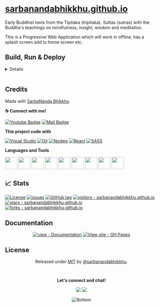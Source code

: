 # [sarbanandabhikkhu.github.io](https://github.com/sarbanandabhikkhu/sarbanandabhikkhu.github.io)

Early Buddhist texts from the Tipitaka (tripitaka). Suttas (sutras) with the Buddha's teachings on mindfulness, insight, wisdom and meditation.

This is a Progressive Web Application which will work in offline, has a splash screen add to home screen etc.
    
## Build, Run & Deploy

<details>

### Building and Running on localhost

First clone project:

```sh
git clone https://github.com/sarbanandabhikkhu/sarbanandabhikkhu.github.io.git
```

Make sure project directory

```sh
cd sarbanandabhikkhu.github.io/demo
```

install dependencies:

```sh
npm install
```

To create a production build:

```sh
npm run build
```

To run build project:

Open the file `dist/index.html` in your browser.

## Running

To run project in Vite with HMR on development or preview mode:

```sh
npm run dev
// or
npm run preview
```

## Deploy

Run theses commands to push and deploy on Github:

```sh
npm run dist
cd ../
git add .
git commit -m "YOUR COMMIT MESSAGE"
git push
```

Project is automatically Hosted on Github Pages. To see [Click here](https://sarbanandabhikkhu.github.io/)

</details>

<br>

## Credits

Made with [SarbaNanda Bhikkhu](https://github.com/sarbanandabhikkhu/)

**☕ Connect with me!**

[![Youtube Badge](https://img.shields.io/badge/YouTube-FF0000?style=for-the-badge&logo=youtube&logoColor=white)](https://youtube.com/channel/UC3WIwB7nbYMEvWW4CGQGYsA)
[![Mail Badge](https://img.shields.io/badge/Gmail-D14836?style=for-the-badge&logo=gmail&logoColor=white)](mailto:sarbanandabhikkhu@gmail.com)

**This project code with**

[![Visual Studio](https://img.shields.io/badge/Visual_Studio-0078d7?style=for-the-badge&labelColor=555555&logo=visual-studio-code&logoColor=0078d7)](https://michaelcurrin.github.io/badge-generator/)
[![Git](https://img.shields.io/badge/Git-F05032?style=for-the-badge&labelColor=555555&logo=git&logoColor=F05032)](https://git-scm.com/)
[![Nodejs](https://img.shields.io/badge/-Nodejs-3C873A?style=for-the-badge&labelColor=555555&logo=node.js&logoColor=3C873A)](https://nodejs.org/en/)
[![React](https://img.shields.io/badge/-React-61DBFB?style=for-the-badge&labelColor=555555&logo=react&logoColor=61DBFB)](https://reactjs.org/)
[![SASS](https://img.shields.io/badge/Sass-CC6699?style=for-the-badge&labelColor=555555&logo=sass&logoColor=CC6699)](https://sass-lang.com/)

**Languages and Tools**

<img height="40" src="https://cdn.jsdelivr.net/gh/devicons/devicon/icons/javascript/javascript-original.svg">
<img height="40" src="https://cdn.jsdelivr.net/gh/devicons/devicon/icons/nodejs/nodejs-original.svg">
<img height="40" src="https://vitejs.dev/logo.svg">
<img height="40" src="https://cdn.jsdelivr.net/gh/devicons/devicon/icons/react/react-original.svg">
<img height="40" src="https://cdn.jsdelivr.net/gh/devicons/devicon/icons/sass/sass-original.svg">
<img height="40" src="https://cdn.jsdelivr.net/gh/devicons/devicon/icons/git/git-original.svg">
<img height="40" src="https://cdn.jsdelivr.net/gh/devicons/devicon/icons/github/github-original.svg">
<img height="40" src="https://cdn.jsdelivr.net/gh/devicons/devicon/icons/chrome/chrome-original.svg">
<img height="40" src="https://cdn.jsdelivr.net/gh/devicons/devicon/icons/vscode/vscode-original.svg">

## 📈 Stats

[![License](https://img.shields.io/badge/License-MIT-blue)](#license)
[![issues](https://img.shields.io/github/issues/sarbanandabhikkhu/sarbanandabhikkhu.github.io)](https://github.com/sarbanandabhikkhu/sarbanandabhikkhu.github.io/issues)
[![GitHub tag](https://img.shields.io/github/tag/sarbanandabhikkhu/sarbanandabhikkhu.github.io?include_prereleases=&sort=semver&color=blue)](https://github.com/sarbanandabhikkhu/sarbanandabhikkhu.github.io/releases/)
[![visitors - sarbanandabhikkhu.github.io](https://visitor-badge.glitch.me/badge?page_id=sarbanandabhikkhu.sarbanandabhikkhu.github.io?style=social)](https://github.com/sarbanandabhikkhu/sarbanandabhikkhu.github.io)
[![stars - sarbanandabhikkhu.github.io](https://img.shields.io/github/stars/sarbanandabhikkhu/sarbanandabhikkhu.github.io?style=social)](https://github.com/sarbanandabhikkhu/sarbanandabhikkhu.github.io)
[![forks - sarbanandabhikkhu.github.io](https://img.shields.io/github/forks/sarbanandabhikkhu/sarbanandabhikkhu.github.io?style=social)](https://github.com/sarbanandabhikkhu/sarbanandabhikkhu.github.io)

## Documentation

<div align="center">

[![view - Documentation](https://img.shields.io/badge/view-Documentation-blue?style=for-the-badge)](/docs/ "Go to project documentation")
[![View site - GH Pages](https://img.shields.io/badge/View_site-GH_Pages-2ea44f?style=for-the-badge)](https://sarbanandabhikkhu.github.io/sarbanandabhikkhu.github.io/)

</div>

## License

<div align="center">

Released under [MIT](/LICENSE) by [@sarbanandabhikkhu](https://github.com/sarbanandabhikkhu).

<br>

**Let's connect and chat!</h3>**

<p>
<a href="mailto:sarbanandabhikkhu@gmail.com" alt="Contact me"><img src="https://raw.githubusercontent.com/jayehernandez/jayehernandez/3f5402efef9a0ae89211a6e04609558e862ca616/readme/mail-fill.svg"></a>
<a href="https://sarbanandabhikkhu.github.io/sarbanandabhikkhu" alt="My site"><img src="https://raw.githubusercontent.com/jayehernandez/jayehernandez/3f5402efef9a0ae89211a6e04609558e862ca616/readme/external-link-line.svg"></a>
</p>
<img src="https://raw.githubusercontent.com/jayehernandez/jayehernandez/dcd7447c179f5a1131590b6ccba2223e879ab655/readme/bottom.svg" alt="Bottom">

</div>